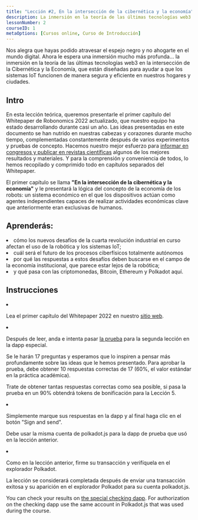 ```yaml
---
title: "Lección #2, En la intersección de la cibernética y la economía"
description: La inmersión en la teoría de las últimas tecnologías web3 en la intersección de la Cibernética y la Economía, que están diseñadas para ayudar a que los sistemas IoT funcionen de manera segura y eficiente en nuestros hogares y ciudades.
lessonNumber: 2
courseID: 1
metaOptions: [Cursos online, Curso de Introducción]
---
```


<section class="container__narrow">

Nos alegra que hayas podido atravesar el espejo negro y no ahogarte en el mundo digital. Ahora le espera una inmersión mucho más profunda... la inmersión en la teoría de las últimas tecnologías web3 en la intersección de la Cibernética y la Economía, que están diseñadas para ayudar a que los sistemas IoT funcionen de manera segura y eficiente en nuestros hogares y ciudades.

</section>

<section class="container__reg">

## Intro

En esta lección teórica, queremos presentarle el primer capítulo del Whitepaper de Robonomics 2022 actualizado, que nuestro equipo ha estado desarrollando durante casi un año. Las ideas presentadas en este documento se han nutrido en nuestras cabezas y corazones durante mucho tiempo, complementadas constantemente después de varios experimentos y pruebas de concepto. Hacemos nuestro mejor esfuerzo para [informar en congresos y publicar en revistas científicas](https://robonomics.network/papers/) algunos de los mejores resultados y materiales. Y para la comprensión y conveniencia de todos, lo hemos recopilado y comprimido todo en capítulos separados del Whitepaper.

El primer capítulo se llama **"En la intersección de la cibernética y la economía"** y le presentará la lógica del concepto de la economía de los robots: un sistema económico en el que los dispositivos actúan como agentes independientes capaces de realizar actividades económicas clave que anteriormente eran exclusivas de humanos.

</section>

<section class="container__reg">

## Aprenderás:

<List>

<li>
cómo los nuevos desafíos de la cuarta revolución industrial en curso afectan el uso de la robótica y los sistemas IoT;
</li>

<li>
cuál será el futuro de los procesos ciberfísicos totalmente autónomos
</li>

<li>
por qué las respuestas a estos desafíos deben buscarse en el campo de la economía institucional, que parece estar lejos de la robótica;
</li>

<li>
y qué pasa con las criptomonedas, Bitcoin, Ethereum y Polkadot aquí.
</li>

</List>
</section>

<section class="container__reg">

## Instrucciones

<List type="numbers">

<li>

Lea el primer capítulo del Whitepaper 2022 en nuestro [sitio web](https://robonomics.network/vision/).

</li>

<li>

Después de leer, anda e intenta pasar [la prueba](https://lesson2.robonomics.academy/#/) para la segunda lección en la dapp especial.

Se le harán 17 preguntas y esperamos que lo inspiren a pensar más profundamente sobre las ideas que le hemos presentado. Para aprobar la prueba, debe obtener 10 respuestas correctas de 17 (60%, el valor estándar en la práctica académica).

Trate de obtener tantas respuestas correctas como sea posible, si pasa la prueba en un 90% obtendrá tokens de bonificación para la Lección 5.

</li>

<li>

Simplemente marque sus respuestas en la dapp y al final haga clic en el botón "Sign and send".

Debe usar la misma cuenta de polkadot.js para la dapp de prueba que usó en la lección anterior. 

</li>

<li>

Como en la lección anterior, firme su transacción y verifíquela en el explorador Polkadot.

</li>
</List>
</section>


<Result>

La lección se considerará completada después de enviar una transacción exitosa y su aparición en el explorador Polkadot para su cuenta polkadot.js.

You can check your results on [the special checking dapp](https://lk.robonomics.academy/). For authorization on the checking dapp use the same account in Polkadot.js that was used during the course.

</Result>